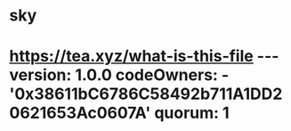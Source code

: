 # sky
# https://tea.xyz/what-is-this-file --- version: 1.0.0 codeOwners:   - '0x38611bC6786C58492b711A1DD20621653Ac0607A' quorum: 1
